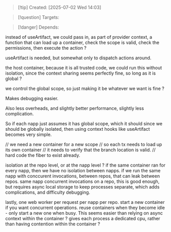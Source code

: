 
>[!tip] Created: [2025-07-02 Wed 14:03]

>[!question] Targets: 

>[!danger] Depends: 

instead of useArtifact, we could pass in, as part of provider context, a function that can load up a container, check the scope is valid, check the permissions, then execute the action ?

useArtifact is needed, but somewhat only to dispatch actions around.

the host container, because it is all trusted code, we could run this without isolation, since the context sharing seems perfectly fine, so long as it is global ?

we control the global scope, so just making it be whatever we want is fine ?

Makes debugging easier.

Also less overheads, and slightly better performance, slightly less complication.

So if each napp just assumes it has global scope, which it should since we should be globally isolated, then using context hooks like useArtifact becomes very simple.

// we need a new container for a new scope
// so each tx needs to load up its own container
// it needs to verify that the branch location is valid.
// hard code the fiber to exist already.

isolation at the repo level, or at the napp level ?
if the same container ran for every napp, then we have no isolation between napps.
if we run the same napp with conccurent invocations, between repos, that can leak between repos.
same napp concurrent invocations on a repo, this is good enough, but requires async local storage to keep processes separate, which adds complications, and difficulty debugging.

lastly, one web worker per request per napp per repo.
start a new container if you want concurrent operations.
reuse containers when they become idle - only start a new one when busy.
This seems easier than relying on async context within the container ?
gives each process a dedicated cpu, rather than having contention within the container ?